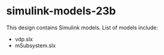 # simulink-models-23b

This design contains Simulink models. List of models include:

-   vdp.slx
-   mSubsystem.slx

